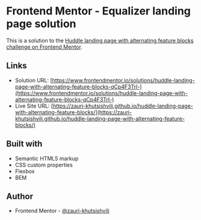# Frontend Mentor - Equalizer landing page solution

This is a solution to the [Huddle landing page with alternating feature blocks challenge on Frontend Mentor](https://www.frontendmentor.io/challenges/huddle-landing-page-with-alternating-feature-blocks-5ca5f5981e82137ec91a5100).

## Links

- Solution URL: [https://www.frontendmentor.io/solutions/huddle-landing-page-with-alternating-feature-blocks-qCp4F3Trl-](https://www.frontendmentor.io/solutions/huddle-landing-page-with-alternating-feature-blocks-qCp4F3Trl-)
- Live Site URL: [https://zauri-khutsishvili.github.io/huddle-landing-page-with-alternating-feature-blocks/](https://zauri-khutsishvili.github.io/huddle-landing-page-with-alternating-feature-blocks/)

## Built with

- Semantic HTML5 markup
- CSS custom properties
- Flexbox
- BEM

## Author

- Frontend Mentor - [@zauri-khutsishvili](https://www.frontendmentor.io/profile/zauri-khutsishvili)